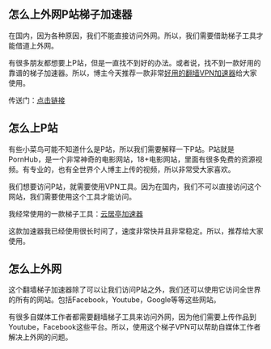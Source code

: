 ## 怎么上外网P站梯子加速器 #
在国内，因为各种原因，我们不能直接访问外网。所以，我们需要借助梯子工具才能借道上外网。

有很多朋友都想要上P站，但是一直找不到好的办法。或者说，找不到一款好用的靠谱的梯子加速器。所以，博主今天推荐一款非常[好用的翻墙VPN加速器](https://github.com/Tonyforfun94/best-vpn)给大家使用。

传送门：[点击链接](https://yunjuting.com/auth/register?code=GIPS)

## 怎么上P站 ##
有些小菜鸟可能不知道什么是P站，所以我们需要解释一下P站。P站就是PornHub，是一个非常神奇的电影网站，18+电影网站，里面有很多免费的资源视频。有专业的，也有全世界个人博主上传的视频，所以非常受大家喜欢。

我们想要访问P站，就需要使用VPN工具。因为在国内，我们不可以直接访问这个网站，我们需要使用这个工具才能访问。

我经常使用的一款梯子工具：[云居亭加速器](https://yunjuting.com/auth/register?code=GIPS)

这款加速器我已经使用很长时间了，速度非常快并且非常稳定。所以，推荐给大家使用。

## 怎么上外网 ##
这个翻墙梯子加速器除了可以让我们访问P站之外，我们还可以使用它访问全世界的所有的网站。包括Facebook，Youtube，Google等等这些网站。

有很多自媒体工作者都需要翻墙梯子工具来访问外网，因为他们需要上传作品到Youtube，Facebook这些平台。所以，使用这个梯子VPN可以帮助自媒体工作者解决上外网的问题。
